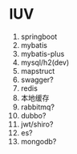 # IUV

1. springboot
1. mybatis
1. mybatis-plus
1. mysql/h2(dev)
1. mapstruct
1. swagger?
1. redis
1. 本地缓存
1. rabbitmq?
1. dubbo?
1. jwt/shiro?
1. es?
1. mongodb?
